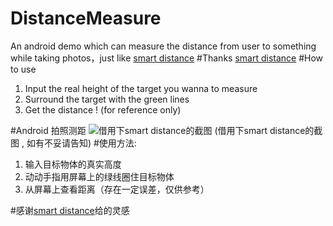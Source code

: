 # DistanceMeasure
An android demo which can measure the distance from user to something while taking photos，just like [smart distance](http://www.wandoujia.com/apps/kr.sira.distance)
#Thanks
[smart distance](http://www.wandoujia.com/apps/kr.sira.distance)
#How to use
1. Input the real height of the target you wanna to measure
2. Surround the target with the green lines
3. Get the distance ! (for reference only)



#Android 拍照测距
![借用下smart distance的截图](https://github.com/shixinzhang/DistanceMeasure/blob/master/guide_img.jpeg)
(借用下smart distance的截图 , 如有不妥请告知)
#使用方法:
 1. 输入目标物体的真实高度
 2. 动动手指用屏幕上的绿线圈住目标物体
 3. 从屏幕上查看距离（存在一定误差，仅供参考）
 
#感谢[smart distance](http://www.wandoujia.com/apps/kr.sira.distance)给的灵感
